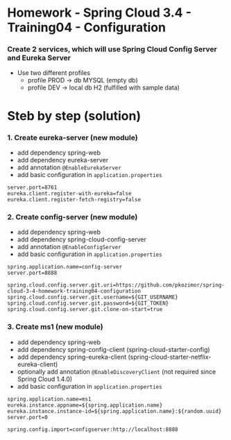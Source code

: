 # Homework - Spring Cloud 3.4 - Training04 - Configuration
### Create 2 services, which will use Spring Cloud Config Server and Eureka Server
- Use two different profiles
  - profile PROD -> db MYSQL (empty db)
  - profile DEV -> local db H2 (fulfilled with sample data)

# Steb by step (solution)

### 1. Create eureka-server (new module)
- add dependency spring-web
- add dependency eureka-server
- add annotation `@EnableEurekaServer`
- add basic configuration in `application.properties`
```
server.port=8761
eureka.client.register-with-eureka=false
eureka.client.register-fetch-registry=false
```

### 2. Create config-server (new module)
- add dependency spring-web
- add dependency spring-cloud-config-server
- add annotation `@EnableConfigServer`
- add basic configuration in `application.properties`
```
spring.application.name=config-server
server.port=8888

spring.cloud.config.server.git.uri=https://github.com/pkozimor/spring-cloud-3-4-homework-training04-configuration
spring.cloud.config.server.git.username=${GIT_USERNAME}
spring.cloud.config.server.git.password=${GIT_TOKEN}
spring.cloud.config.server.git.clone-on-start=true
```

### 3. Create ms1 (new module)
- add dependency spring-web
- add dependency spring-config-client (spring-cloud-starter-config)
- add dependency spring-eureka-client (spring-cloud-starter-netflix-eureka-client)
- optionally add annotation `@EnableDiscoveryClient` (not required since Spring Cloud 1.4.0)
- add basic configuration in `application.properties`
```
spring.application.name=ms1
eureka.instance.appname=${spring.application.name}
eureka.instance.instance-id=${spring.application.name}:${random.uuid}
server.port=0

spring.config.import=configserver:http://localhost:8888
```
